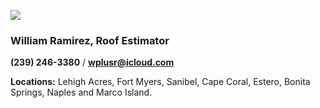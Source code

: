 ![](20253031340-20253031910-ABI-AL132025-GEOCOLOR-1000x1000.gif)
### **William Ramirez**, Roof Estimator

**(239) 246-3380** / **[wplusr@icloud.com](mailto:wplusr@icloud.com)**

**Locations:** Lehigh Acres, Fort Myers, Sanibel, Cape Coral, Estero, Bonita Springs, Naples and Marco Island.
